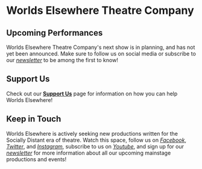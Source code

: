 # Worlds Elsewhere Theatre Company

## Upcoming Performances

Worlds Elsewhere Theatre Company's next show is in planning, and has not yet been announced. Make sure to follow us on social media or subscribe to our [<i news>newsletter</i>][newsletter] to be among the first to know!

## Support Us

Check out our **[Support Us](/pages/support-us)** page for information on how you can help Worlds Elsewhere!

## Keep in Touch

Worlds Elsewhere is actively seeking new productions written for the Socially Distant era of theatre. Watch this space, follow us on [<i fb>Facebook</i>][facebook], [<i twitter>Twitter</i>][twitter], and [<i gram>Instagram</i>][instagram], subscribe to us on [<i yt>Youtube</i>][youtube], and sign up for our [<i news>newsletter</i>][newsletter] for more information about all our upcoming mainstage productions and events!

[youtube]: <{{ site.social.yt.url }}> "{{ site.social.yt.title }}"
[facebook]: <{{ site.social.fb.url }}> "{{ site.social.fb.title }}"
[twitter]: <{{ site.social.twitter.url }}> "{{ site.social.twitter.title }}"
[instagram]: <{{ site.social.gram.url }}> "{{ site.social.gram.title }}"
[newsletter]: <{{ site.social.news.url }}> "{{ site.social.news.title }}"

